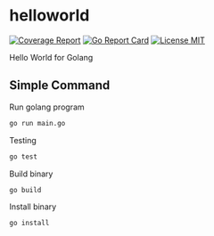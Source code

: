 # helloworld

[![Coverage Report](https://gitlab.com/aleksander_susin/golang-helloworld/-/blob/devops/NOTASK-test-pipeline/bages/coverage.svg)](https://gitlab.com/aleksander_susin/golang-helloworld/commits/master) [![Go Report Card](https://goreportcard.com/badge/gitlab.com/aleksander_susin/golang-helloworld)](https://goreportcard.com/report/gitlab.com/aleksander_susin/golang-helloworld) [![License MIT](https://img.shields.io/badge/License-MIT-brightgreen.svg)](https://img.shields.io/badge/License-MIT-brightgreen.svg)



Hello World for Golang

## Simple Command

Run golang program

```bash
go run main.go
```

Testing

```bash
go test
```

Build binary

```bash
go build
```

Install binary

```bash
go install
```
